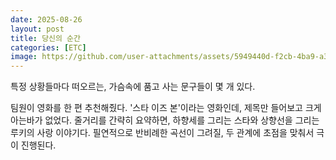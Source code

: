```yaml
---
date: 2025-08-26
layout: post
title: 당신의 순간
categories: [ETC]
image: https://github.com/user-attachments/assets/5949440d-f2cb-4ba9-a3ec-baa15aa9a05c
---
```


특정 상황들마다 떠오르는, 가슴속에 품고 사는 문구들이 몇 개 있다. 

팀원이 영화를 한 편 추천해줬다. '스타 이즈 본'이라는 영화인데, 제목만 들어보고 크게 아는바가 없었다.
줄거리를 간략히 요약하면, 하향세를 그리는 스타와 상향선을 그리는 루키의 사랑 이야기다. 필연적으로 반비례한 곡선이 그려질, 두 관계에 초점을 맞춰서 극이 진행된다.


